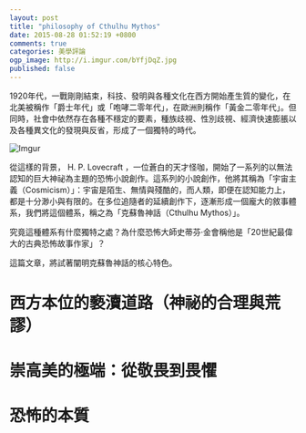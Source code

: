 ```yaml
---
layout: post
title: "philosophy of Cthulhu Mythos"
date: 2015-08-28 01:52:19 +0800
comments: true
categories: 美學評論
ogp_image: http://i.imgur.com/bYfjDqZ.jpg
published: false
---
```


1920年代，一戰剛剛結束，科技、發明與各種文化在西方開始產生質的變化，在北美被稱作「爵士年代」或「咆哮二零年代」，在歐洲則稱作「黃金二零年代」。但同時，社會中依然存在各種不穩定的要素，種族歧視、性別歧視、經濟快速膨脹以及各種異文化的發現與反省，形成了一個獨特的時代。

![Imgur](http://i.imgur.com/5nUmXBM.jpg)

從這樣的背景， H. P. Lovecraft ，一位蒼白的天才怪咖，開始了一系列的以無法認知的巨大神祕為主題的恐怖小說創作。這系列的小說創作，他將其稱為「宇宙主義（Cosmicism）」：宇宙是陌生、無情與殘酷的，而人類，即便在認知能力上，都是十分渺小與有限的。在多位追隨者的延續創作下，逐漸形成一個龐大的敘事體系，我們將這個體系，稱之為「克蘇魯神話（Cthulhu Mythos）」。

究竟這種體系有什麼獨特之處？為什麼恐怖大師史蒂芬·金會稱他是「20世紀最偉大的古典恐怖故事作家」？

這篇文章，將試著闡明克蘇魯神話的核心特色。

<!--more-->

# 西方本位的褻瀆道路（神祕的合理與荒謬）

# 崇高美的極端：從敬畏到畏懼

# 恐怖的本質

